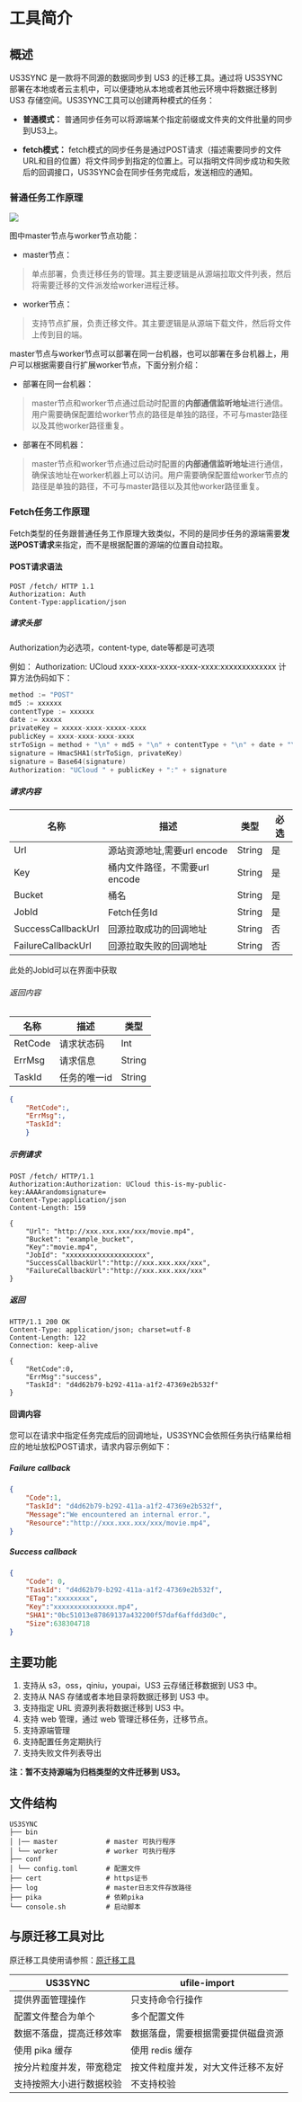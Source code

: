 # 工具简介

## 概述

US3SYNC 是一款将不同源的数据同步到 US3 的迁移工具。通过将 US3SYNC 部署在本地或者云主机中，可以便捷地从本地或者其他云环境中将数据迁移到 US3 存储空间。US3SYNC工具可以创建两种模式的任务：

* **普通模式：** 普通同步任务可以将源端某个指定前缀或文件夹的文件批量的同步到US3上。

* **fetch模式：** fetch模式的同步任务是通过POST请求（描述需要同步的文件URL和目的位置）将文件同步到指定的位置上。可以指明文件同步成功和失败后的回调接口，US3SYNC会在同步任务完成后，发送相应的通知。

### 普通任务工作原理

![](https://ufile-release.cn-bj.ufileos.com/us3sync/doc/structure.jpg)

图中master节点与worker节点功能：

- master节点：
> 单点部署，负责迁移任务的管理。其主要逻辑是从源端拉取文件列表，然后将需要迁移的文件派发给worker进程迁移。

- worker节点：
> 支持节点扩展，负责迁移文件。其主要逻辑是从源端下载文件，然后将文件上传到目的端。

master节点与worker节点可以部署在同一台机器，也可以部署在多台机器上，用户可以根据需要自行扩展worker节点，下面分别介绍：

- 部署在同一台机器：
> master节点和worker节点通过启动时配置的**内部通信监听地址**进行通信。用户需要确保配置给worker节点的路径是单独的路径，不可与master路径以及其他worker路径重复。

- 部署在不同机器：
> master节点和worker节点通过启动时配置的**内部通信监听地址**进行通信，确保该地址在worker机器上可以访问。用户需要确保配置给worker节点的路径是单独的路径，不可与master路径以及其他worker路径重复。

### Fetch任务工作原理

Fetch类型的任务跟普通任务工作原理大致类似，不同的是同步任务的源端需要**发送POST请求**来指定，而不是根据配置的源端的位置自动拉取。

#### POST请求语法

```HTTP
POST /fetch/ HTTP 1.1
Authorization: Auth
Content-Type:application/json
```

##### 请求头部

Authorization为必选项，content-type, date等都是可选项

例如： Authorization: UCloud  xxxx-xxxx-xxxx-xxxx-xxxx:xxxxxxxxxxxxx
计算方法伪码如下：

```go
method := "POST"
md5 := xxxxxx
contentType := xxxxxx
date := xxxxx
privateKey = xxxxx-xxxx-xxxxx-xxxx
publicKey = xxxx-xxxx-xxxx-xxxx
strToSign = method + "\n" + md5 + "\n" + contentType + "\n" + date + "\n"
signature = HmacSHA1(strToSign, privateKey)
signature = Base64(signature)
Authorization: "UCloud " + publicKey + ":" + signature
```



##### 请求内容

| 名称               | 描述                           | 类型   | 必选 |
| ------------------ | ------------------------------ | ------ | ---- |
| Url                | 源站资源地址,需要url encode    | String | 是   |
| Key                | 桶内文件路径，不需要url encode | String | 是   |
| Bucket             | 桶名                           | String | 是   |
| JobId              | Fetch任务Id                    | String | 是   |
| SuccessCallbackUrl | 回源拉取成功的回调地址         | String | 否   |
| FailureCallbackUrl | 回源拉取失败的回调地址         | String | 否   |

此处的JobId可以在界面中获取

###### 返回内容

| 名称    | 描述         | 类型   |
| ------- | ------------ | ------ |
| RetCode | 请求状态码   | Int    |
| ErrMsg  | 请求信息     | String |
| TaskId  | 任务的唯一id | String |

```JSON
{
	"RetCode":,
	"ErrMsg":,
	"TaskId":
	}
```

##### 示例请求

```Http
POST /fetch/ HTTP/1.1
Authorization:Authorization: UCloud this-is-my-public-key:AAAArandomsignature=
Content-Type:application/json
Content-Length: 159

{
	"Url": "http://xxx.xxx.xxx/xxx/movie.mp4",
	"Bucket": "example_bucket",
	"Key":"movie.mp4",
	"JobId": "xxxxxxxxxxxxxxxxxxxx",
	"SuccessCallbackUrl":"http://xxx.xxx.xxx/xxx",
	"FailureCallbackUrl":"http://xxx.xxx.xxx/xxx"
}
```

##### 返回

```http
HTTP/1.1 200 OK
Content-Type: application/json; charset=utf-8
Content-Length: 122
Connection: keep-alive

{
	"RetCode":0,
	"ErrMsg":"success",
	"TaskId": "d4d62b79-b292-411a-a1f2-47369e2b532f"
}
```

#### 回调内容

您可以在请求中指定任务完成后的回调地址，US3SYNC会依照任务执行结果给相应的地址放松POST请求，请求内容示例如下：

##### Failure callback

```JSON
{
	"Code":1,
	"TaskId": "d4d62b79-b292-411a-a1f2-47369e2b532f",
	"Message":"We encountered an internal error.",
	"Resource":"http://xxx.xxx.xxx/xxx/movie.mp4",
}
```

##### Success callback

```JSON
{	
	"Code": 0,
	"TaskId": "d4d62b79-b292-411a-a1f2-47369e2b532f",
	"ETag":"xxxxxxxx",
	"Key":"xxxxxxxxxxxxxxx.mp4",
	"SHA1":"0bc51013e87869137a432200f57daf6affdd3d0c",
	"Size":638304718
}
```

## 主要功能

1. 支持从 s3，oss，qiniu，youpai，US3 云存储迁移数据到 US3 中。
2. 支持从 NAS 存储或者本地目录将数据迁移到 US3 中。
3. 支持指定 URL 资源列表将数据迁移到 US3 中。
4. 支持 web 管理，通过 web 管理迁移任务，迁移节点。
5. 支持源端管理
6. 支持配置任务定期执行
7. 支持失败文件列表导出

**注：暂不支持源端为归档类型的文件迁移到 US3。**

## 文件结构

```
US3SYNC
├── bin
│ |── master            # master 可执行程序
│ └── worker            # worker 可执行程序
├── conf
│ └── config.toml       # 配置文件
├── cert                # https证书
├── log                 # master日志文件存放路径
├── pika                # 依赖pika
└── console.sh          # 启动脚本
```

## 与原迁移工具对比

原迁移工具使用请参照：[原迁移工具](/ufile/tools/tools/ufile_import)

| US3SYNC              | ufile-import                       |
| ------------------------ | ---------------------------------- |
| 提供界面管理操作         | 只支持命令行操作                   |
| 配置文件整合为单个       | 多个配置文件                       |
| 数据不落盘，提高迁移效率 | 数据落盘，需要根据需要提供磁盘资源 |
| 使用 pika 缓存           | 使用 redis 缓存                    |
| 按分片粒度并发，带宽稳定 | 按文件粒度并发，对大文件迁移不友好 |
| 支持按照大小进行数据校验 | 不支持校验                         |

